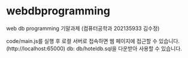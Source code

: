 # webdbprogramming

web db programming 기말과제 (컴퓨터공학과 202135933 김수정)

code/main.js를 실행 후 로컬 서버로 접속하면 웹 페이지에 접근할 수 있습니다.(http://localhost:65000)
db: db/hoteldb.sql을 다운받아 사용할 수 있습니다.
